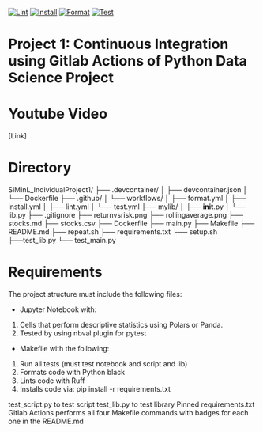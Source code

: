 [![Lint](https://github.com/nogibjj/SiMinL_IndividualProject1/actions/workflows/lint.yml/badge.svg)](https://github.com/nogibjj/SiMinL_IndividualProject1/actions/workflows/lint.yml)
[![Install](https://github.com/nogibjj/SiMinL_IndividualProject1/actions/workflows/install.yml/badge.svg)](https://github.com/nogibjj/SiMinL_IndividualProject1/actions/workflows/install.yml)
[![Format](https://github.com/nogibjj/SiMinL_IndividualProject1/actions/workflows/format.yml/badge.svg)](https://github.com/nogibjj/SiMinL_IndividualProject1/actions/workflows/format.yml)
[![Test](https://github.com/nogibjj/SiMinL_IndividualProject1/actions/workflows/test.yml/badge.svg)](https://github.com/nogibjj/SiMinL_IndividualProject1/actions/workflows/test.yml)

# Project 1: Continuous Integration using Gitlab Actions of Python Data Science Project

# Youtube Video
[Link]

# Directory

SiMinL_IndividualProject1/
├── .devcontainer/
│   ├── devcontainer.json
│   └── Dockerfile
├── .github/
│   └── workflows/
│       ├── format.yml
│       ├── install.yml
│       ├── lint.yml
│       └── test.yml
├── mylib/
│   ├── __init__.py
│   └── lib.py
├── .gitignore
├── returnvsrisk.png
├── rollingaverage.png
├── stocks.md
├── stocks.csv
├── Dockerfile
├── main.py
├── Makefile
├── README.md
├── repeat.sh
├── requirements.txt
├── setup.sh
├──test_lib.py
└── test_main.py

# Requirements
The project structure must include the following files:
- Jupyter Notebook with: 
1. Cells that perform descriptive statistics using Polars or Panda.
2. Tested by using nbval plugin for pytest
- Makefile with the following:
1. Run all tests (must test notebook and script and lib)
2. Formats code with Python black
3. Lints code with Ruff
4. Installs code via:  pip install -r requirements.txt

test_script.py to test script
test_lib.py to test library
Pinned requirements.txt
Gitlab Actions performs all four Makefile commands with badges for each one in the README.md


